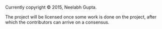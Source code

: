 Currently copyright &copy; 2015, Neelabh Gupta.

The project will be licensed once some work is done on the project, after which
the contributors can arrive on a consensus.
